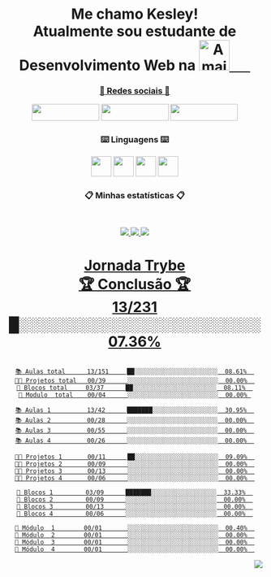 <div align = "center">

# Me chamo Kesley!<br> Atualmente sou estudante de Desenvolvimento Web na <a href="https://www.betrybe.com/"><img height="60em" src="https://i.imgur.com/Yp2a7wO.gif" align="bottom"  title="A maior escola de programação do Brasil" align="bottom"/>⠀⠀
### :iphone: Redes sociais :iphone: 
  <a href= "https://www.linkedin.com/in/kesleymuniz/" target="_blank" rel="noopener"><img src="https://img.shields.io/badge/LinkedIn-0077B5?style=for-the-badge&logo=linkedin&logoColor=white" width="133px" height="33" /></a>
  <a href= "https://www.instagram.com/kgm.raw/" target="_black"><img src="https://img.shields.io/badge/Instagram-E4405F?style=for-the-badge&logo=instagram&logoColor=white" width="133px" height="33" target="_black"/></a>
  <a href= "mailto:contato.kgmstudios@hotmail.com?subject=Hello%20again" target="_black"><img src="https://img.shields.io/badge/Gmail-D14836?style=for-the-badge&logo=gmail&logoColor=white" width="133px" height="33" target="_black"/></a> 
 
 ### :keyboard: Linguagens :keyboard:
 
  <img src="https://cdn.jsdelivr.net/gh/devicons/devicon/icons/javascript/javascript-original.svg" width="px" height="40px"/> <img src="https://cdn.jsdelivr.net/gh/devicons/devicon/icons/css3/css3-original-wordmark.svg"  width="40px" height="40px"/> <img src="https://cdn.jsdelivr.net/gh/devicons/devicon/icons/html5/html5-original-wordmark.svg" width="40px" height="40px"/> <img src="https://cdn.jsdelivr.net/gh/devicons/devicon/icons/react/react-original-wordmark.svg" width="40px" height="40px"/>

 
 ### :clipboard: Minhas estatísticas :clipboard:
&nbsp;
<p align="center">
    <a href="https://github.com/KesleyMuniz/">
        <img src="https://github-readme-stats.vercel.app/api?username=KesleyMuniz&hide=issues,prs&count_private=true&show_owner=true&show_icons=true&bg_color=0d1117&title_color=ffffff&text_color=ffffff&icon_color=db1cff&hide_border=true/" />
    </a>
    <a href="https://github.com/KesleyMuniz/">
        <img src="https://github-readme-stats.vercel.app/api/top-langs/?username=KesleyMuniz&layout=compact&count_private=true&langs_count=8&card_width=445&bg_color=0d1117&title_color=ffffff&text_color=ffffff&icon_color=db1cff&hide_border=true/" />
    </a>
    <a href="https://github.com/KesleyMuniz/">
        <img src="https://github-readme-streak-stats.herokuapp.com?user=KesleyMuniz&hide_border=true&background=0D1117&currStreakLabel=FFFFFF&sideLabels=FFFFFF&currStreakNum=FFFFFF&dates=FFFFFF&sideNums=FFFFFF&fire=db1cff&ring=db1cff&stroke=FFFFFFFF)](https://git.io/streak-stats" />
    
</p>
 
# Jornada Trybe <br> 🏆 Conclusão 🏆 <br> 13/231    █░░░░░░░░░░░░░░░░░░░░░░░░  07.36%
 
 
 ```text
 
 📚 Aulas total      13/151     ██░░░░░░░░░░░░░░░░░░░░░░░  08.61%  
 👨‍💻 Projetos total   00/39      ░░░░░░░░░░░░░░░░░░░░░░░░░  00.00%  
 🧱 Blocos total     03/37      ██░░░░░░░░░░░░░░░░░░░░░░░  08.11%  
 🤖 Modulo  total    00/04      ░░░░░░░░░░░░░░░░░░░░░░░░░  00.00% 
 
 📚 Aulas 1          13/42      ███████░░░░░░░░░░░░░░░░░░  30.95%  
 📚 Aulas 2          00/28      ░░░░░░░░░░░░░░░░░░░░░░░░░  00.00%  
 📚 Aulas 3          00/55      ░░░░░░░░░░░░░░░░░░░░░░░░░  00.00%  
 📚 Aulas 4          00/26      ░░░░░░░░░░░░░░░░░░░░░░░░░  00.00%  
 
 👨‍💻 Projetos 1       00/11      ██░░░░░░░░░░░░░░░░░░░░░░░  09.09%  
 👨‍💻 Projetos 2       00/09      ░░░░░░░░░░░░░░░░░░░░░░░░░  00.00%  
 👨‍💻 Projetos 3       00/13      ░░░░░░░░░░░░░░░░░░░░░░░░░  00.00%  
 👨‍💻 Projetos 4       00/06      ░░░░░░░░░░░░░░░░░░░░░░░░░  00.00%  
 
 🧱 Blocos 1         03/09      ███████░░░░░░░░░░░░░░░░░░  33.33%  
 🧱 Blocos 2         00/09      ░░░░░░░░░░░░░░░░░░░░░░░░░  00.00%  
 🧱 Blocos 3         00/13      ░░░░░░░░░░░░░░░░░░░░░░░░░  00.00%  
 🧱 Blocos 4         00/06      ░░░░░░░░░░░░░░░░░░░░░░░░░  00.00%  
 
 🤖 Módulo  1        00/01       ░░░░░░░░░░░░░░░░░░░░░░░░░  00.40%  
 🤖 Módulo  2        00/01       ░░░░░░░░░░░░░░░░░░░░░░░░░  00.00%  
 🤖 Módulo  3        00/01       ░░░░░░░░░░░░░░░░░░░░░░░░░  00.00%  
 🤖 Módulo  4        00/01       ░░░░░░░░░░░░░░░░░░░░░░░░░  00.00%  
 ```

<img style="float: right;" src="http://www.fullsite.com.br/images/construc.gif">
 
 </div>





